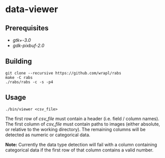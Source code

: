# data-viewer

## Prerequisites

* *gtk+-3.0*
* *gdk-pixbuf-2.0*

## Building

```
git clone --recursive https://github.com/wrapl/rabs
make -C rabs
./rabs/rabs -c -s -p4
```

## Usage

```
./bin/viewer <csv_file>
```

The first row of *csv_file* must contain a header (i.e. field / column names). 
The first column of *csv_file* must contain paths to images (either absolute, or relative to the working directory).
The remaining columns will be detected as numeric or categorical data.

**Note:** Currently the data type detection will fail with a column containing categorical data if the first row of that column contains a valid number.    